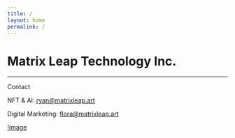 ```yaml
---
title: /
layout: home
permalink: /
---
```


# Matrix Leap Technology Inc. 
---
Contact

NFT & AI: ryan@matrixleap.art 

Digital Marketing: flora@matrixleap.art

[!image](logo.png)
